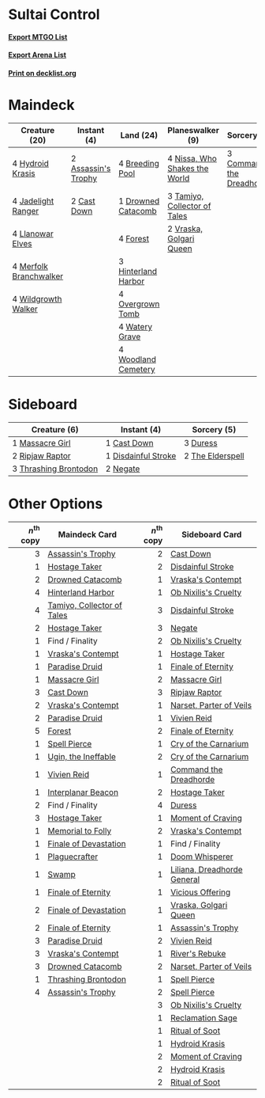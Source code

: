 # Sultai Control

#### [Export MTGO List](../collection/Sultai%20Control/Sultai%20Control.txt)
#### [Export Arena List](../collection/Sultai%20Control/Sultai%20Control_arena.txt)
#### [Print on decklist.org](http://decklist.org/?deckmain=2%09Assassin's%20Trophy%0A4%09Breeding%20Pool%0A2%09Cast%20Down%0A3%09Command%20the%20Dreadhorde%0A1%09Drowned%20Catacomb%0A4%09Forest%0A3%09Hinterland%20Harbor%0A4%09Hydroid%20Krasis%0A4%09Jadelight%20Ranger%0A4%09Llanowar%20Elves%0A4%09Merfolk%20Branchwalker%0A4%09Nissa,%20Who%20Shakes%20the%20World%0A4%09Overgrown%20Tomb%0A3%09Tamiyo,%20Collector%20of%20Tales%0A2%09Vraska,%20Golgari%20Queen%0A4%09Watery%20Grave%0A4%09Wildgrowth%20Walker%0A4%09Woodland%20Cemetery&deckside=1%09Cast%20Down%0A1%09Disdainful%20Stroke%0A3%09Duress%0A1%09Massacre%20Girl%0A2%09Negate%0A2%09Ripjaw%20Raptor%0A2%09The%20Elderspell%0A3%09Thrashing%20Brontodon)
# Maindeck

|                                          Creature (20)                                          |                                         Instant (4)                                          |                                          Land (24)                                           |                                            Planeswalker (9)                                            |                                            Sorcery (3)                                            |
|-------------------------------------------------------------------------------------------------|----------------------------------------------------------------------------------------------|----------------------------------------------------------------------------------------------|--------------------------------------------------------------------------------------------------------|---------------------------------------------------------------------------------------------------|
|4 [Hydroid Krasis](http://gatherer.wizards.com/Pages/Card/Details.aspx?multiverseid=457327)      |2 [Assassin's Trophy](http://gatherer.wizards.com/Pages/Card/Details.aspx?multiverseid=452902)|4 [Breeding Pool](http://gatherer.wizards.com/Pages/Card/Details.aspx?multiverseid=97088)     |4 [Nissa, Who Shakes the World](http://gatherer.wizards.com/Pages/Card/Details.aspx?multiverseid=461096)|3 [Command the Dreadhorde](http://gatherer.wizards.com/Pages/Card/Details.aspx?multiverseid=461009)|
|4 [Jadelight Ranger](http://gatherer.wizards.com/Pages/Card/Details.aspx?multiverseid=439793)    |2 [Cast Down](http://gatherer.wizards.com/Pages/Card/Details.aspx?multiverseid=442969)        |1 [Drowned Catacomb](http://gatherer.wizards.com/Pages/Card/Details.aspx?multiverseid=430633) |3 [Tamiyo, Collector of Tales](http://gatherer.wizards.com/Pages/Card/Details.aspx?multiverseid=461147) |                                                                                                   |
|4 [Llanowar Elves](http://gatherer.wizards.com/Pages/Card/Details.aspx?multiverseid=129626)      |                                                                                              |4 [Forest](http://gatherer.wizards.com/Pages/Card/Details.aspx?multiverseid=439860)           |2 [Vraska, Golgari Queen](http://gatherer.wizards.com/Pages/Card/Details.aspx?multiverseid=452963)      |                                                                                                   |
|4 [Merfolk Branchwalker](http://gatherer.wizards.com/Pages/Card/Details.aspx?multiverseid=435353)|                                                                                              |3 [Hinterland Harbor](http://gatherer.wizards.com/Pages/Card/Details.aspx?multiverseid=443128)|                                                                                                        |                                                                                                   |
|4 [Wildgrowth Walker](http://gatherer.wizards.com/Pages/Card/Details.aspx?multiverseid=435372)   |                                                                                              |4 [Overgrown Tomb](http://gatherer.wizards.com/Pages/Card/Details.aspx?multiverseid=405103)   |                                                                                                        |                                                                                                   |
|                                                                                                 |                                                                                              |4 [Watery Grave](http://gatherer.wizards.com/Pages/Card/Details.aspx?multiverseid=405114)     |                                                                                                        |                                                                                                   |
|                                                                                                 |                                                                                              |4 [Woodland Cemetery](http://gatherer.wizards.com/Pages/Card/Details.aspx?multiverseid=443136)|                                                                                                        |                                                                                                   |


# Sideboard

|                                          Creature (6)                                          |                                         Instant (4)                                          |                                        Sorcery (5)                                        |
|------------------------------------------------------------------------------------------------|----------------------------------------------------------------------------------------------|-------------------------------------------------------------------------------------------|
|1 [Massacre Girl](http://gatherer.wizards.com/Pages/Card/Details.aspx?multiverseid=461026)      |1 [Cast Down](http://gatherer.wizards.com/Pages/Card/Details.aspx?multiverseid=442969)        |3 [Duress](http://gatherer.wizards.com/Pages/Card/Details.aspx?multiverseid=14557)         |
|2 [Ripjaw Raptor](http://gatherer.wizards.com/Pages/Card/Details.aspx?multiverseid=435359)      |1 [Disdainful Stroke](http://gatherer.wizards.com/Pages/Card/Details.aspx?multiverseid=420705)|2 [The Elderspell](http://gatherer.wizards.com/Pages/Card/Details.aspx?multiverseid=461016)|
|3 [Thrashing Brontodon](http://gatherer.wizards.com/Pages/Card/Details.aspx?multiverseid=456570)|2 [Negate](http://gatherer.wizards.com/Pages/Card/Details.aspx?multiverseid=423707)           |                                                                                           |


# Other Options

|*n*<sup>th</sup> copy|                                            Maindeck Card                                            |*n*<sup>th</sup> copy|                                            Sideboard Card                                            |
|--------------------:|-----------------------------------------------------------------------------------------------------|--------------------:|------------------------------------------------------------------------------------------------------|
|                    3|[Assassin's Trophy](http://gatherer.wizards.com/Pages/Card/Details.aspx?multiverseid=452902)         |                    2|[Cast Down](http://gatherer.wizards.com/Pages/Card/Details.aspx?multiverseid=442969)                  |
|                    1|[Hostage Taker](http://gatherer.wizards.com/Pages/Card/Details.aspx?multiverseid=435379)             |                    2|[Disdainful Stroke](http://gatherer.wizards.com/Pages/Card/Details.aspx?multiverseid=420705)          |
|                    2|[Drowned Catacomb](http://gatherer.wizards.com/Pages/Card/Details.aspx?multiverseid=430633)          |                    1|[Vraska's Contempt](http://gatherer.wizards.com/Pages/Card/Details.aspx?multiverseid=435283)          |
|                    4|[Hinterland Harbor](http://gatherer.wizards.com/Pages/Card/Details.aspx?multiverseid=443128)         |                    1|[Ob Nixilis's Cruelty](http://gatherer.wizards.com/Pages/Card/Details.aspx?multiverseid=461028)       |
|                    4|[Tamiyo, Collector of Tales](http://gatherer.wizards.com/Pages/Card/Details.aspx?multiverseid=461147)|                    3|[Disdainful Stroke](http://gatherer.wizards.com/Pages/Card/Details.aspx?multiverseid=420705)          |
|                    2|[Hostage Taker](http://gatherer.wizards.com/Pages/Card/Details.aspx?multiverseid=435379)             |                    3|[Negate](http://gatherer.wizards.com/Pages/Card/Details.aspx?multiverseid=423707)                     |
|                    1|Find / Finality                                                                                      |                    2|[Ob Nixilis's Cruelty](http://gatherer.wizards.com/Pages/Card/Details.aspx?multiverseid=461028)       |
|                    1|[Vraska's Contempt](http://gatherer.wizards.com/Pages/Card/Details.aspx?multiverseid=435283)         |                    1|[Hostage Taker](http://gatherer.wizards.com/Pages/Card/Details.aspx?multiverseid=435379)              |
|                    1|[Paradise Druid](http://gatherer.wizards.com/Pages/Card/Details.aspx?multiverseid=461098)            |                    1|[Finale of Eternity](http://gatherer.wizards.com/Pages/Card/Details.aspx?multiverseid=461018)         |
|                    1|[Massacre Girl](http://gatherer.wizards.com/Pages/Card/Details.aspx?multiverseid=461026)             |                    2|[Massacre Girl](http://gatherer.wizards.com/Pages/Card/Details.aspx?multiverseid=461026)              |
|                    3|[Cast Down](http://gatherer.wizards.com/Pages/Card/Details.aspx?multiverseid=442969)                 |                    3|[Ripjaw Raptor](http://gatherer.wizards.com/Pages/Card/Details.aspx?multiverseid=435359)              |
|                    2|[Vraska's Contempt](http://gatherer.wizards.com/Pages/Card/Details.aspx?multiverseid=435283)         |                    1|[Narset, Parter of Veils](http://gatherer.wizards.com/Pages/Card/Details.aspx?multiverseid=460988)    |
|                    2|[Paradise Druid](http://gatherer.wizards.com/Pages/Card/Details.aspx?multiverseid=461098)            |                    1|[Vivien Reid](http://gatherer.wizards.com/Pages/Card/Details.aspx?multiverseid=447344)                |
|                    5|[Forest](http://gatherer.wizards.com/Pages/Card/Details.aspx?multiverseid=439860)                    |                    2|[Finale of Eternity](http://gatherer.wizards.com/Pages/Card/Details.aspx?multiverseid=461018)         |
|                    1|[Spell Pierce](http://gatherer.wizards.com/Pages/Card/Details.aspx?multiverseid=425876)              |                    1|[Cry of the Carnarium](http://gatherer.wizards.com/Pages/Card/Details.aspx?multiverseid=457214)       |
|                    1|[Ugin, the Ineffable](http://gatherer.wizards.com/Pages/Card/Details.aspx?multiverseid=460929)       |                    2|[Cry of the Carnarium](http://gatherer.wizards.com/Pages/Card/Details.aspx?multiverseid=457214)       |
|                    1|[Vivien Reid](http://gatherer.wizards.com/Pages/Card/Details.aspx?multiverseid=447344)               |                    1|[Command the Dreadhorde](http://gatherer.wizards.com/Pages/Card/Details.aspx?multiverseid=461009)     |
|                    1|[Interplanar Beacon](http://gatherer.wizards.com/Pages/Card/Details.aspx?multiverseid=461174)        |                    2|[Hostage Taker](http://gatherer.wizards.com/Pages/Card/Details.aspx?multiverseid=435379)              |
|                    2|Find / Finality                                                                                      |                    4|[Duress](http://gatherer.wizards.com/Pages/Card/Details.aspx?multiverseid=14557)                      |
|                    3|[Hostage Taker](http://gatherer.wizards.com/Pages/Card/Details.aspx?multiverseid=435379)             |                    1|[Moment of Craving](http://gatherer.wizards.com/Pages/Card/Details.aspx?multiverseid=439736)          |
|                    1|[Memorial to Folly](http://gatherer.wizards.com/Pages/Card/Details.aspx?multiverseid=443130)         |                    2|[Vraska's Contempt](http://gatherer.wizards.com/Pages/Card/Details.aspx?multiverseid=435283)          |
|                    1|[Finale of Devastation](http://gatherer.wizards.com/Pages/Card/Details.aspx?multiverseid=461087)     |                    1|Find / Finality                                                                                       |
|                    1|[Plaguecrafter](http://gatherer.wizards.com/Pages/Card/Details.aspx?multiverseid=452832)             |                    1|[Doom Whisperer](http://gatherer.wizards.com/Pages/Card/Details.aspx?multiverseid=452819)             |
|                    1|[Swamp](http://gatherer.wizards.com/Pages/Card/Details.aspx?multiverseid=439858)                     |                    1|[Liliana, Dreadhorde General](http://gatherer.wizards.com/Pages/Card/Details.aspx?multiverseid=461024)|
|                    1|[Finale of Eternity](http://gatherer.wizards.com/Pages/Card/Details.aspx?multiverseid=461018)        |                    1|[Vicious Offering](http://gatherer.wizards.com/Pages/Card/Details.aspx?multiverseid=442998)           |
|                    2|[Finale of Devastation](http://gatherer.wizards.com/Pages/Card/Details.aspx?multiverseid=461087)     |                    1|[Vraska, Golgari Queen](http://gatherer.wizards.com/Pages/Card/Details.aspx?multiverseid=452963)      |
|                    2|[Finale of Eternity](http://gatherer.wizards.com/Pages/Card/Details.aspx?multiverseid=461018)        |                    1|[Assassin's Trophy](http://gatherer.wizards.com/Pages/Card/Details.aspx?multiverseid=452902)          |
|                    3|[Paradise Druid](http://gatherer.wizards.com/Pages/Card/Details.aspx?multiverseid=461098)            |                    2|[Vivien Reid](http://gatherer.wizards.com/Pages/Card/Details.aspx?multiverseid=447344)                |
|                    3|[Vraska's Contempt](http://gatherer.wizards.com/Pages/Card/Details.aspx?multiverseid=435283)         |                    1|[River's Rebuke](http://gatherer.wizards.com/Pages/Card/Details.aspx?multiverseid=435223)             |
|                    3|[Drowned Catacomb](http://gatherer.wizards.com/Pages/Card/Details.aspx?multiverseid=430633)          |                    2|[Narset, Parter of Veils](http://gatherer.wizards.com/Pages/Card/Details.aspx?multiverseid=460988)    |
|                    1|[Thrashing Brontodon](http://gatherer.wizards.com/Pages/Card/Details.aspx?multiverseid=456570)       |                    1|[Spell Pierce](http://gatherer.wizards.com/Pages/Card/Details.aspx?multiverseid=425876)               |
|                    4|[Assassin's Trophy](http://gatherer.wizards.com/Pages/Card/Details.aspx?multiverseid=452902)         |                    2|[Spell Pierce](http://gatherer.wizards.com/Pages/Card/Details.aspx?multiverseid=425876)               |
|                     |                                                                                                     |                    3|[Ob Nixilis's Cruelty](http://gatherer.wizards.com/Pages/Card/Details.aspx?multiverseid=461028)       |
|                     |                                                                                                     |                    1|[Reclamation Sage](http://gatherer.wizards.com/Pages/Card/Details.aspx?multiverseid=389651)           |
|                     |                                                                                                     |                    1|[Ritual of Soot](http://gatherer.wizards.com/Pages/Card/Details.aspx?multiverseid=452834)             |
|                     |                                                                                                     |                    1|[Hydroid Krasis](http://gatherer.wizards.com/Pages/Card/Details.aspx?multiverseid=457327)             |
|                     |                                                                                                     |                    2|[Moment of Craving](http://gatherer.wizards.com/Pages/Card/Details.aspx?multiverseid=439736)          |
|                     |                                                                                                     |                    2|[Hydroid Krasis](http://gatherer.wizards.com/Pages/Card/Details.aspx?multiverseid=457327)             |
|                     |                                                                                                     |                    2|[Ritual of Soot](http://gatherer.wizards.com/Pages/Card/Details.aspx?multiverseid=452834)             |

